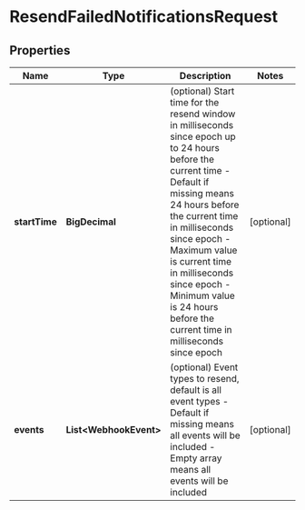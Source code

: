 

# ResendFailedNotificationsRequest


## Properties

| Name | Type | Description | Notes |
|------------ | ------------- | ------------- | -------------|
|**startTime** | **BigDecimal** | (optional) Start time for the resend window in milliseconds since epoch up to 24 hours before the current time - Default if missing means 24 hours before the current time in milliseconds since epoch - Maximum value is current time in milliseconds since epoch - Minimum value is 24 hours before the current time in milliseconds since epoch  |  [optional] |
|**events** | **List&lt;WebhookEvent&gt;** | (optional) Event types to resend, default is all event types     - Default if missing means all events will be included     - Empty array means all events will be included  |  [optional] |



